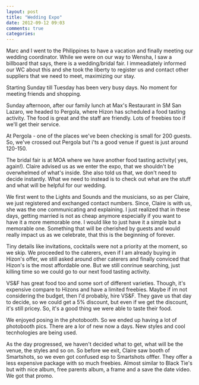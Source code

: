```yaml
---
layout: post
title: "Wedding Expo"
date: 2012-09-12 09:03
comments: true
categories: 
---
```


<p>
Marc and I went to the Philippines to have a vacation and finally meeting our wedding coordinator. While we were on our way to Wensha, I saw a billboard that says, there is a wedding/bridal fair. I immeadiately informed our WC about this and she took the liberty to register us and contact other suppliers that we need to meet, maximizing our stay.
</p>
<p>
Starting Sunday till Tuesday has been very busy days. No moment for meeting friends and shopping.
</p>
<p>
Sunday afternoon, after our family lunch at Max's Restaurant in SM San Lazaro, we headed to Pergola, where Hizon has scheduled a food tasting activity. The food is great and the staff are friendly. Lots of freebies too if we'll get their service.
</p>
<p>
At Pergola - one of the places we've been checking is small for 200 guests. So, we've crossed out Pergola but i'ts a good venue if guest is just around 120-150.
</p>
<p>
The bridal fair is at MOA where we have another food tasting activity( yes, again!). Claire advised us as we enter the expo, that we shouldn't be overwhelmed of what's inside. She also told us that, we don't need to decide instantly. What we need to instead is to check out what are the stuff and what will be helpful for our wedding.
</p>
<p>
We first went to the Lights and Sounds and the musicians, so as per Claire, we just registered and exchanged contact numbers. Since, Claire is with us, she was the one communicating and explaining. I just realized that in these days, getting married is not as cheap anymore especially if you want to have it a more memorable one. I would like to just have it a simple but a memorable one. Something that will be cherished by guests and would really impact us as we celebrate, that this is the beginning of forever.
</p>
<p>
Tiny details like invitations, cocktails were not a priority at the moment, so we skip. We proceeded to the caterers, even if I am already buying in Hizon's offer, we still asked around other caterers and finally conviced that Hizon's is the most affordable one. But we still conrinue searching, just killing time so we could go to our next food tasting activity.
</p>
<p>
VS&F has great food too and some sort of different varieties. Though, it's expensive compare to Hizons and have a limited freebies. Maybe if im not considering the budget, then I'd probably, hire VS&F. They gave us that day to decide, so we could get a 5% discount, but even if we get the discount, it's still pricey. So, it's a good thing we were able to taste their food.
</p>
<p>
We enjoyed posing in the photobooth. So we ended up having a lot of photobooth pics. There are a lor of new now a days. New styles and cool tecnhologies are being used. 
</p>
<p>
As the day progressed, we haven't decided what to get, what will be the venue, the styles and so on. So before we exit, Claire saw booth of Smartshots, so we even got confused esp to Smartshots offfer. They offer a less expensive package with so much freebies. Almost similar to Black Tie's but with nice album, free parents album, a frame and a save the date video. We got that  promo.
</p>

